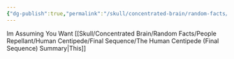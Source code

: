 ```yaml
---
{"dg-publish":true,"permalink":"/skull/concentrated-brain/random-facts/people-repellant/human-centipede/final-sequence/the-human-centipede-final-sequence/","title":"The Human Centipede (Final Sequence)","dgShowLocalGraph":false}
---
```



Im Assuming You Want [[Skull/Concentrated Brain/Random Facts/People Repellant/Human Centipede/Final Sequence/The Human Centipede (Final Sequence) Summary\|This]] 